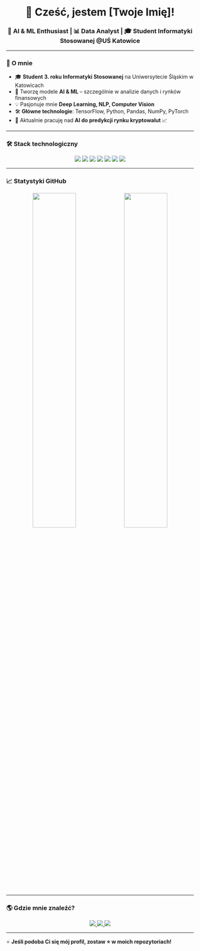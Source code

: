 <h1 align="center">👋 Cześć, jestem [Twoje Imię]!</h1>
<h3 align="center">🤖 AI & ML Enthusiast | 📊 Data Analyst | 🎓 Student Informatyki Stosowanej @UŚ Katowice</h3>

---

### 🚀 O mnie  
- 🎓 **Student 3. roku Informatyki Stosowanej** na Uniwersytecie Śląskim w Katowicach  
- 🤖 Tworzę modele **AI & ML** – szczególnie w analizie danych i rynków finansowych  
- 💡 Pasjonuje mnie **Deep Learning, NLP, Computer Vision**  
- 🛠 **Główne technologie**: TensorFlow, Python, Pandas, NumPy, PyTorch  
- 📌 Aktualnie pracuję nad **AI do predykcji rynku kryptowalut** 📈  

---

### 🛠 Stack technologiczny  
<p align="center">
  <img src="https://img.shields.io/badge/-Python-3776AB?style=for-the-badge&logo=python&logoColor=white">
  <img src="https://img.shields.io/badge/-TensorFlow-FF6F00?style=for-the-badge&logo=tensorflow&logoColor=white">
  <img src="https://img.shields.io/badge/-PyTorch-EE4C2C?style=for-the-badge&logo=pytorch&logoColor=white">
  <img src="https://img.shields.io/badge/-Pandas-150458?style=for-the-badge&logo=pandas&logoColor=white">
  <img src="https://img.shields.io/badge/-NumPy-013243?style=for-the-badge&logo=numpy&logoColor=white">
  <img src="https://img.shields.io/badge/-Git-F05032?style=for-the-badge&logo=git&logoColor=white">
  <img src="https://img.shields.io/badge/-VS%20Code-007ACC?style=for-the-badge&logo=visual-studio-code&logoColor=white">
</p>

---

### 📈 Statystyki GitHub  
<p align="center">
  <img src="https://github-readme-stats.vercel.app/api?username=your-username&show_icons=true&theme=dark&hide_border=true" width="48%">
  <img src="https://github-readme-streak-stats.herokuapp.com/?user=your-username&theme=dark&hide_border=true" width="48%">
</p>

---

### 🌎 Gdzie mnie znaleźć?  
<p align="center">
  <a href="https://linkedin.com/in/yourprofile">
    <img src="https://img.shields.io/badge/-LinkedIn-0077B5?style=for-the-badge&logo=linkedin&logoColor=white">
  </a>
  <a href="https://yourwebsite.com">
    <img src="https://img.shields.io/badge/-Website-FF5722?style=for-the-badge&logo=google-chrome&logoColor=white">
  </a>
  <a href="mailto:your.email@example.com">
    <img src="https://img.shields.io/badge/-Email-D14836?style=for-the-badge&logo=gmail&logoColor=white">
  </a>
</p>

---

⭐ **Jeśli podoba Ci się mój profil, zostaw ⭐ w moich repozytoriach!**  

